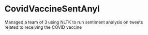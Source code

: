 # CovidVaccineSentAnyl
Managed a team of 3 using NLTK to run sentiment analysis on tweets related to receiving the COVID vaccine
